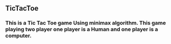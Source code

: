 ## TicTacToe

### This is a Tic Tac Toe game Using minimax algorithm. This game playing two player one player is a Human and one player is a computer.